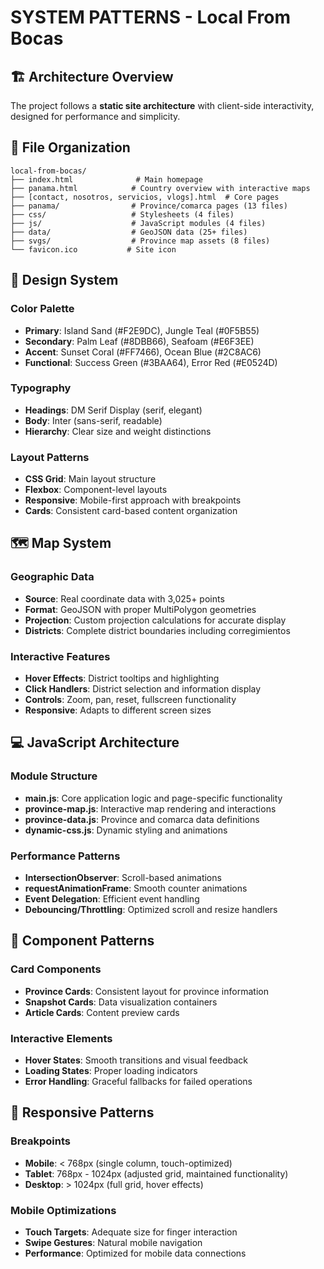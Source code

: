 # SYSTEM PATTERNS - Local From Bocas

## 🏗️ Architecture Overview
The project follows a **static site architecture** with client-side interactivity, designed for performance and simplicity.

## 📁 File Organization
```
local-from-bocas/
├── index.html              # Main homepage
├── panama.html            # Country overview with interactive maps
├── [contact, nosotros, servicios, vlogs].html  # Core pages
├── panama/                # Province/comarca pages (13 files)
├── css/                   # Stylesheets (4 files)
├── js/                    # JavaScript modules (4 files)
├── data/                  # GeoJSON data (25+ files)
├── svgs/                  # Province map assets (8 files)
└── favicon.ico           # Site icon
```

## 🎨 Design System
### Color Palette
- **Primary**: Island Sand (#F2E9DC), Jungle Teal (#0F5B55)
- **Secondary**: Palm Leaf (#8DBB66), Seafoam (#E6F3EE)
- **Accent**: Sunset Coral (#FF7466), Ocean Blue (#2C8AC6)
- **Functional**: Success Green (#3BAA64), Error Red (#E0524D)

### Typography
- **Headings**: DM Serif Display (serif, elegant)
- **Body**: Inter (sans-serif, readable)
- **Hierarchy**: Clear size and weight distinctions

### Layout Patterns
- **CSS Grid**: Main layout structure
- **Flexbox**: Component-level layouts
- **Responsive**: Mobile-first approach with breakpoints
- **Cards**: Consistent card-based content organization

## 🗺️ Map System
### Geographic Data
- **Source**: Real coordinate data with 3,025+ points
- **Format**: GeoJSON with proper MultiPolygon geometries
- **Projection**: Custom projection calculations for accurate display
- **Districts**: Complete district boundaries including corregimientos

### Interactive Features
- **Hover Effects**: District tooltips and highlighting
- **Click Handlers**: District selection and information display
- **Controls**: Zoom, pan, reset, fullscreen functionality
- **Responsive**: Adapts to different screen sizes

## 💻 JavaScript Architecture
### Module Structure
- **main.js**: Core application logic and page-specific functionality
- **province-map.js**: Interactive map rendering and interactions
- **province-data.js**: Province and comarca data definitions
- **dynamic-css.js**: Dynamic styling and animations

### Performance Patterns
- **IntersectionObserver**: Scroll-based animations
- **requestAnimationFrame**: Smooth counter animations
- **Event Delegation**: Efficient event handling
- **Debouncing/Throttling**: Optimized scroll and resize handlers

## 🎯 Component Patterns
### Card Components
- **Province Cards**: Consistent layout for province information
- **Snapshot Cards**: Data visualization containers
- **Article Cards**: Content preview cards

### Interactive Elements
- **Hover States**: Smooth transitions and visual feedback
- **Loading States**: Proper loading indicators
- **Error Handling**: Graceful fallbacks for failed operations

## 📱 Responsive Patterns
### Breakpoints
- **Mobile**: < 768px (single column, touch-optimized)
- **Tablet**: 768px - 1024px (adjusted grid, maintained functionality)
- **Desktop**: > 1024px (full grid, hover effects)

### Mobile Optimizations
- **Touch Targets**: Adequate size for finger interaction
- **Swipe Gestures**: Natural mobile navigation
- **Performance**: Optimized for mobile data connections


